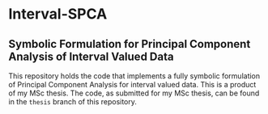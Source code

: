 # Interval-SPCA

## Symbolic Formulation for Principal Component Analysis of Interval Valued Data

This repository holds the code that implements a fully symbolic formulation of Principal Component Analysis for interval valued data.
This is a product of my MSc thesis.
The code, as submitted for my MSc thesis, can be found in the `thesis` branch of this repository.
